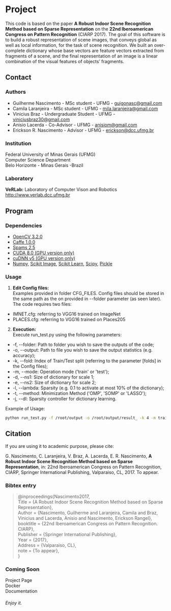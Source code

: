 # Project #

This code is based on the paper __A Robust Indoor Scene Recognition Method based on Sparse Representation__ on the __22nd Iberoamerican Congress on Pattern Recognition__ (CIARP 2017). The goal of this software is to build a robust representation of scene images, that conveys global as well as local information, for the task of scene recognition. We  built  an  over-complete dictionary  whose  base  vectors  are feature vectors extracted from fragments of a scene, and the final representation of an image is a linear combination of the visual features of objects’ fragments. 


## Contact ##

### Authors ###

* Guilherme Nascimento - MSc student - UFMG - guigonasc@gmail.com
* Camila Laranjeira - MSc student - UFMG - mila.laranjeira@gmail.com
* Vinicius Braz - Undergraduate Student - UFMG - viniciusbraz30@gmail.com
* Anisio Lacerda - Co-Advisor - UFMG - anisiom@gmail.com
* Erickson R. Nascimento - Advisor - UFMG - erickson@dcc.ufmg.br


### Institution ###

Federal University of Minas Gerais (UFMG)  
Computer Science Department  
Belo Horizonte - Minas Gerais -Brazil 

### Laboratory ###

__VeRLab:__ Laboratory of Computer Vison and Robotics   
http://www.verlab.dcc.ufmg.br

## Program ##

### Dependencies ###

* [OpenCV 3.2.0](http://docs.opencv.org/3.3.0/)
* [Caffe 1.0.0](http://caffe.berkeleyvision.org/)
* [Spams 2.5](http://spams-devel.gforge.inria.fr/downloads.html)
* [CUDA 8.0 (GPU version only)](https://developer.nvidia.com/cuda-toolkit)
* [cuDNN v5 (GPU version only)](https://developer.nvidia.com/cudnn)
* [Numpy](https://docs.scipy.org/doc/numpy-1.13.0/reference/), [Scikit Image](http://scikit-image.org/docs/dev/), [Scikit Learn](http://scikit-learn.org/stable/documentation.html), [Scipy](https://docs.scipy.org/doc/scipy/reference/), [Pickle](https://docs.python.org/2/library/pickle.html)


### Usage ###
1. **Edit Config files:**   
Examples provided in folder CFG_FILES. Config files should be stored in the same path as the on provided in --folder parameter (as seen later). The code requires two files:
* IMNET.cfg: referring to VGG16 trained on ImageNet 
* PLACES.cfg: referring to VGG16 trained on Places205   


2. **Execution:**   
Execute run_test.py using the following parameters:

* -f, --folder: Path to folder you wish to save the outputs of the code;  
* -o, --output: Path to file you wish to save the output statistics (e.g. accuracy); 
* -k, --fold: Index of Train/Test split (referring to the parameter [folds] in the Config files);
* -m, --mode: Operation mode ('train' or 'test'); 
* -d, --ns1: Size of dictionary for scale 1; 
* -e, --ns2: Size of dictionary for scale 2; 
* -l, --lambda: Sparsity (e.g. 0.1 to activate at most 10% of the dictionary);
* -t, --method: Minimization Method ('OMP', 'SOMP' or 'LASSO');
* -j, --dl: Sparsity controller for dictionary learning.


Example of Usage:
```bash
python run_test.py -f /root/output -o /root/output/result_ -k 4 -m train -d 603 -e 3283 -l 0.1 -t OMP -j 0.03 
```

## Citation ##

If you are using it to academic purpose, please cite: 

G. Nascimento, C. Laranjeira, V. Braz, A. Lacerda, E. R. Nascimento, __A Robust Indoor Scene Recognition Method based on Sparse Representation__, in: 22nd Iberoamerican Congress on Pattern Recognition, CIARP, Springer International Publishing, Valparaiso, CL, 2017. To appear. 


### Bibtex entry ###

> @inproceedings{Nascimento2017,  
> Title = {A Robust Indoor Scene Recognition Method based on Sparse Representation},  
> Author = {Nascimento, Guilherme and Laranjeira, Camila and Braz, Vinicius and Lacerda, Anisio and Nascimento, Erickson Rangel},  
> booktitle = {22nd Iberoamerican Congress on Pattern Recognition. CIARP},  
> Publisher = {Springer International Publishing},  
> Year = {2017},  
> Address = {Valparaiso, CL},  
> note = {To appear},  
> }  

### Coming Soon ###
Project Page  
Docker  
Documentation  

###### Enjoy it. ######

